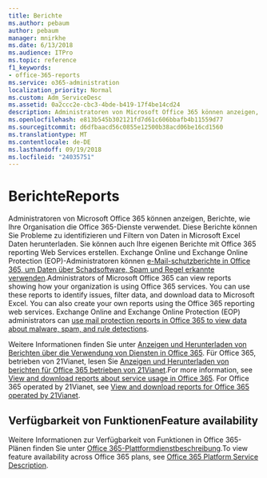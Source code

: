 ```yaml
---
title: Berichte
ms.author: pebaum
author: pebaum
manager: mnirkhe
ms.date: 6/13/2018
ms.audience: ITPro
ms.topic: reference
f1_keywords:
- office-365-reports
ms.service: o365-administration
localization_priority: Normal
ms.custom: Adm_ServiceDesc
ms.assetid: 0a2ccc2e-cbc3-4bde-b419-17f4be14cd24
description: Administratoren von Microsoft Office 365 können anzeigen, Berichte, wie Ihre Organisation die Office 365-Dienste verwendet. Diese Berichte können Sie Probleme zu identifizieren und Filtern von Daten in Microsoft Excel Daten herunterladen. Sie können auch Ihre eigenen Berichte mit Office 365 reporting Web Services erstellen. Exchange Online und Exchange Online Protection (EOP)-Administratoren können Mail Protection Reports in Office 365 verwenden, um Daten über Schadsoftware, Spam und erkannte Regel anzuzeigen.
ms.openlocfilehash: e813b545b302121fd7d61c606bbafb4b11559d77
ms.sourcegitcommit: d6dfbaacd56c0855e12500b38acd06be16cd1560
ms.translationtype: MT
ms.contentlocale: de-DE
ms.lasthandoff: 09/19/2018
ms.locfileid: "24035751"
---
```

# <a name="reports"></a><span data-ttu-id="3d32c-106">Berichte</span><span class="sxs-lookup"><span data-stu-id="3d32c-106">Reports</span></span>

<span data-ttu-id="3d32c-p102">Administratoren von Microsoft Office 365 können anzeigen, Berichte, wie Ihre Organisation die Office 365-Dienste verwendet. Diese Berichte können Sie Probleme zu identifizieren und Filtern von Daten in Microsoft Excel Daten herunterladen. Sie können auch Ihre eigenen Berichte mit Office 365 reporting Web Services erstellen. Exchange Online und Exchange Online Protection (EOP)-Administratoren können [e-Mail-schutzberichte in Office 365, um Daten über Schadsoftware, Spam und Regel erkannte verwenden](https://go.microsoft.com/fwlink/p/?LinkId=401102).</span><span class="sxs-lookup"><span data-stu-id="3d32c-p102">Administrators of Microsoft Office 365 can view reports showing how your organization is using Office 365 services. You can use these reports to identify issues, filter data, and download data to Microsoft Excel. You can also create your own reports using the Office 365 reporting web services. Exchange Online and Exchange Online Protection (EOP) administrators can [use mail protection reports in Office 365 to view data about malware, spam, and rule detections](https://go.microsoft.com/fwlink/p/?LinkId=401102).</span></span>
  
<span data-ttu-id="3d32c-p103">Weitere Informationen finden Sie unter [Anzeigen und Herunterladen von Berichten über die Verwendung von Diensten in Office 365](https://go.microsoft.com/fwlink/p/?LinkID=270182). Für Office 365, betrieben von 21Vianet, lesen Sie [Anzeigen und Herunterladen von berichten für Office 365 betrieben von 21Vianet](http://go.microsoft.com/fwlink/?LinkID=733348&amp;clcid=0x409).</span><span class="sxs-lookup"><span data-stu-id="3d32c-p103">For more information, see [View and download reports about service usage in Office 365](https://go.microsoft.com/fwlink/p/?LinkID=270182). For Office 365 operated by 21Vianet, see [View and download reports for Office 365 operated by 21Vianet](http://go.microsoft.com/fwlink/?LinkID=733348&amp;clcid=0x409).</span></span>
  
## <a name="feature-availability"></a><span data-ttu-id="3d32c-113">Verfügbarkeit von Funktionen</span><span class="sxs-lookup"><span data-stu-id="3d32c-113">Feature availability</span></span>

<span data-ttu-id="3d32c-114">Weitere Informationen zur Verfügbarkeit von Funktionen in Office 365-Plänen finden Sie unter [Office 365-Plattformdienstbeschreibung](https://technet.microsoft.com/en-us/library/office-365-platform-service-description.aspx).</span><span class="sxs-lookup"><span data-stu-id="3d32c-114">To view feature availability across Office 365 plans, see [Office 365 Platform Service Description](https://technet.microsoft.com/en-us/library/office-365-platform-service-description.aspx).</span></span>
  

